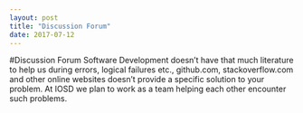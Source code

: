 ```yaml
---
layout: post
title: "Discussion Forum"
date: 2017-07-12
---
```


#Discussion Forum
Software Development doesn’t have that much
literature to help us during errors, logical failures
etc., github.com, stackoverflow.com and other online
websites doesn’t provide a specific solution to your
problem. At IOSD we plan to work as a team helping
each other encounter such problems.